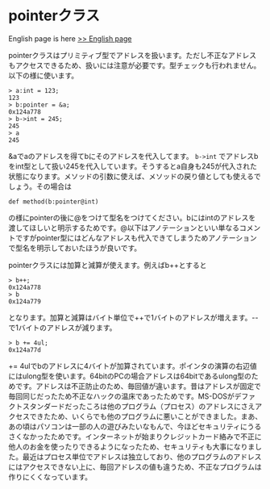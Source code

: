 # pointerクラス

English page is here [>> English page](pointer-en)

pointerクラスはプリミティブ型でアドレスを扱います。ただし不正なアドレスもアクセスできるため、扱いには注意が必要です。型チェックも行われません。以下の様に使います。

    > a:int = 123;
    123
    > b:pointer = &a;
    0x124a778
    > b->int = 245;
    245
    > a
    245

&aでaのアドレスを得てbにそのアドレスを代入してます。 `b->int` でアドレスbをint型として扱い245を代入しています。そうするとa自身も245が代入された状態になります。メソッドの引数に使えば、メソッドの戻り値としても使えるでしょう。その場合は

    def method(b:pointer@int)

の様にpointerの後に@をつけて型名をつけてください。bにはintのアドレスを渡してほしいと明示するためです。@以下はアノテーションといい単なるコメントですがpointer型にはどんなアドレスも代入できてしまうためアノテーションで型名を明示しておいたほうが良いです。

pointerクラスには加算と減算が使えます。例えばb++とすると

    > b++;
    0x124a778
    > b
    0x124a779

となります。加算と減算はバイト単位で++で1バイトのアドレスが増えます。--で1バイトのアドレスが減ります。

    > b += 4ul;
    0x124a77d

+= 4ulでbのアドレスに4バイトが加算されています。ポインタの演算の右辺値にはulong型を使います。64bitのPCの場合アドレスは64bitであるulong型のためです。アドレスは不正防止のため、毎回値が違います。昔はアドレスが固定で毎回同じだったため不正なハックの温床であったためです。MS-DOSがデファクトスタンダードだったころは他のプログラム（プロセス）のアドレスにさえアクセスできたため、いくらでも他のプログラムに悪いことができました。まあ、あの頃はパソコンは一部の人の遊びみたいなもんで、今ほどセキュリティにうるさくなかったためです。インターネットが始まりクレジットカード絡みで不正に他人のお金を使ったりできるようになったため、セキュリティも大事になりました。最近はプロセス単位でアドレスは独立しており、他のプログラムのアドレスにはアクセスできない上に、毎回アドレスの値も違うため、不正なプログラムは作りにくくなっています。
